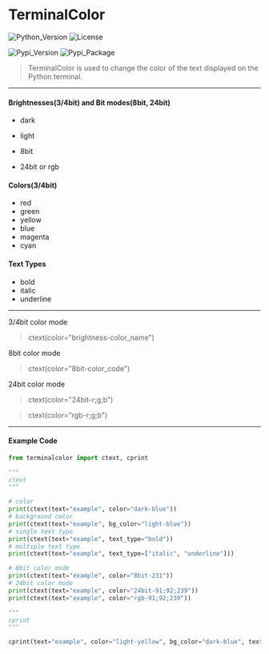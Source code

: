 # TerminalColor
![Python_Version](https://img.shields.io/pypi/pyversions/terminalcolor?label=Python%20Version&logo=python&logoColor=white&style=flat-square)
![License](https://img.shields.io/github/license/cheongwoli/PythonTerminalTextColor?label=License&logo=github&logoColor=white&style=flat-square)

![Pypi_Version](https://img.shields.io/pypi/v/terminalcolor?logo=pypi&logoColor=white&style=flat-square)
![Pypi_Package](https://img.shields.io/pypi/format/terminalcolor?label=package&logo=pypi&logoColor=white&style=flat-square)

> TerminalColor is used to change the color of the text displayed on the Python terminal.

-----

#### Brightnesses(3/4bit) and Bit modes(8bit, 24bit)
- dark
- light

- 8bit
- 24bit or rgb

#### Colors(3/4bit)
- red
- green
- yellow
- blue
- magenta
- cyan

#### Text Types
- bold
- italic
- underline

-----

3/4bit color mode
> ctext(color="brightness-color_name")

8bit color mode
> ctext(color="8bit-color_code")

24bit color mode
> ctext(color="24bit-r;g;b")

> ctext(color="rgb-r;g;b")

-----

#### Example Code
```python
from terminalcolor import ctext, cprint

"""
ctext
"""

# color
print(ctext(text="example", color="dark-blue"))
# background color
print(ctext(text="example", bg_color="light-blue"))
# single text type
print(ctext(text="example", text_type="bold"))
# multiple text type
print(ctext(text="example", text_type=["italic", "underline"]))

# 8bit color mode
print(ctext(text="example", color="8bit-231"))
# 24bit color mode
print(ctext(text="example", color="24bit-91;92;239"))
print(ctext(text="example", color="rgb-91;92;239"))

"""
cprint
"""

cprint(text="example", color="light-yellow", bg_color="dark-blue", text_type="bold")
```

